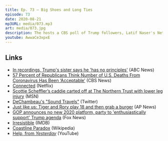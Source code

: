 ```yaml
---
title: Ep. 73 – Big Shoes and Long Ties
episode: 73
date: 2020-08-21
mp3URL: media/073.mp3
art: media/073.jpg
description: The hosts a CBS poll of Trump followers, Latif Naser's Netflix show, Connected, the Jon Stewart movie, Irresistible, the new life in the PGA, Dennis' has exterminated the wasps, the Coastline Paradox, and how Dennis passed a ham bone.
youtube: AwwaCe3xpxE
---
```


## Links

- [In recordings, Trump's sister says he 'has no principles'](https://abcnews.go.com/Politics/wireStory/recordings-trumps-sister-principles-72548931) (ABC News)
- [57 Percent of Republicans Think Number of U.S. Deaths From Coronavirus Has Been ‘Acceptable’](https://www.cbsnews.com/news/republicans-economy-coronavirus-opinion-poll-cbs-news-battleground-tracker/) (CBS News)
- [Connected](https://www.netflix.com/title/81031737) (Netflix)
- [Scottie Scheffler’s caddie carted off at The Northern Trust with lower leg injury](https://www.msn.com/en-us/sports/golf/scottie-schefflers-caddie-carted-off-at-the-northern-trust-with-lower-leg-injury/ar-BB18i8gG) (MSN)
- [DeChambeau's "Sound Travels"](https://twitter.com/MikeColeNESN/status/1296525157427752960) (Twitter)
- [Just like us: Tiger and Rory play 18 and then grab a burger](https://apnews.com/b54a064b88494ab49136e372016bb7c4) (AP News)
- [GOP announces no new 2020 platform, party to 'enthusiastically support' Trump agenda](https://www.foxnews.com/politics/gop-no-new-2020-platform-trump-agenda) (Fox News)
- [Irresistible](https://www.imdb.com/title/tt9076562/) (IMDB)
- [Coastline Paradox](https://en.wikipedia.org/wiki/Coastline_paradox) (Wikipedia)
- [Help, from _Yesterday_](https://www.youtube.com/watch?v=oMH9kIyIl1I) (YouTube)
